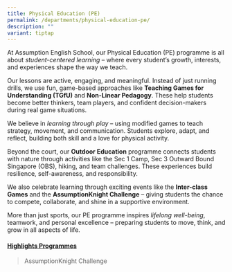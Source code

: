 ```yaml
---
title: Physical Education (PE)
permalink: /departments/physical-education-pe/
description: ""
variant: tiptap
---
```

<p>At Assumption English School, our Physical Education (PE) programme is
all about <em>student-centered learning</em> – where every student’s growth,
interests, and experiences shape the way we teach.</p>
<p>Our lessons are active, engaging, and meaningful. Instead of just running
drills, we use fun, game-based approaches like <strong>Teaching Games for Understanding (TGfU)</strong> and <strong>Non-Linear Pedagogy</strong>.
These help students become better thinkers, team players, and confident
decision-makers during real game situations.</p>
<p>We believe in <em>learning through play</em> – using modified games to teach
strategy, movement, and communication. Students explore, adapt, and reflect,
building both skill and a love for physical activity.</p>
<p>Beyond the court, our <strong>Outdoor Education</strong> programme connects
students with nature through activities like the Sec 1 Camp, Sec 3 Outward
Bound Singapore (OBS), hiking, and team challenges. These experiences build
resilience, self-awareness, and responsibility.</p>
<p>We also celebrate learning through exciting events like the <strong>Inter-class Games</strong> and
the <strong>AssumptionKnight Challenge</strong> – giving students the chance
to compete, collaborate, and shine in a supportive environment.</p>
<p>More than just sports, our PE programme inspires <em>lifelong well-being</em>,
teamwork, and personal excellence – preparing students to move, think,
and grow in all aspects of life.</p>
<h4><strong><u>Highlights Programmes</u></strong></h4>
<blockquote>
<p>AssumptionKnight Challenge</p>
</blockquote>
<p></p>